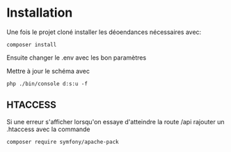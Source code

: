 # Installation

Une fois le projet cloné installer les déoendances nécessaires avec:
    
    composer install

Ensuite changer le .env avec les bon paramètres

Mettre à jour le schéma avec 

    php ./bin/console d:s:u -f

## HTACCESS

Si une erreur s'afficher lorsqu'on essaye d'atteindre la route /api rajouter un .htaccess avec la commande 

    composer require symfony/apache-pack